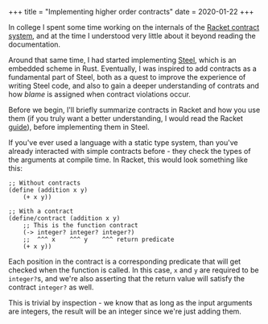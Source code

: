 +++
title = "Implementing higher order contracts"
date = 2020-01-22
+++

In college I spent some time working on the internals of the [Racket contract system](https://docs.racket-lang.org/guide/contract-boundaries.html), and at the time I understood very little about it beyond reading the documentation.

Around that same time, I had started implementing [Steel](https://github.com/mattwparas/steel), which is an embedded scheme in Rust. Eventually, I was inspired to add contracts as a fundamental part of Steel, both as a quest to improve
the experience of writing Steel code, and also to gain a deeper understanding of contrats and how _blame_ is assigned when contract violations occur.

Before we begin, I'll briefly summarize contracts in Racket and how you use them (if you truly want a better understanding, I would read the Racket [guide](https://docs.racket-lang.org/guide/contract-boundaries.html)), before implementing them in Steel.

If you've ever used a language with a static type system, than you've already interacted with simple contracts before - they check the types of the arguments at compile time. In Racket, this would look something like this:

```racket
;; Without contracts
(define (addition x y)
    (+ x y))

;; With a contract
(define/contract (addition x y)
    ;; This is the function contract
    (-> integer? integer? integer?) 
    ;;  ^^^ x    ^^^ y    ^^^ return predicate
    (+ x y))
```

Each position in the contract is a corresponding predicate that will get checked when the function is called. In this case, `x` and `y` are required to be `integer?`s, and we're also asserting that the return value will satisfy the contract `integer?` as well.

This is trivial by inspection - we know that as long as the input arguments are integers, the result will be an integer since we're just adding them.

